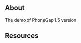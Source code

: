 ## About

The demo of PhoneGap 1.5 version

## Resources

[PhoneGap]:(http://phonegap.com/)
[PhoneGap API]:(http://docs.phonegap.com/en/1.5.0/index.html)
[Tools]:(http://phonegap.com/tools)
